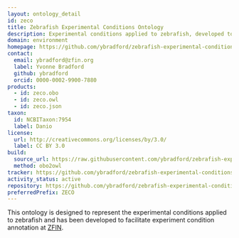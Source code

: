 ```yaml
---
layout: ontology_detail
id: zeco
title: Zebrafish Experimental Conditions Ontology
description: Experimental conditions applied to zebrafish, developed to facilitate experiment condition annotation at ZFIN
domain: environment
homepage: https://github.com/ybradford/zebrafish-experimental-conditions-ontology
contact:
  email: ybradford@zfin.org
  label: Yvonne Bradford
  github: ybradford
  orcid: 0000-0002-9900-7880
products:
  - id: zeco.obo
  - id: zeco.owl
  - id: zeco.json
taxon:
  id: NCBITaxon:7954
  label: Danio
license:
  url: http://creativecommons.org/licenses/by/3.0/
  label: CC BY 3.0
build:
  source_url: https://raw.githubusercontent.com/ybradford/zebrafish-experimental-conditions-ontology/master/zeco.obo
  method: obo2owl
tracker: https://github.com/ybradford/zebrafish-experimental-conditions-ontology/issues
activity_status: active
repository: https://github.com/ybradford/zebrafish-experimental-conditions-ontology
preferredPrefix: ZECO
---
```


This ontology is designed to represent the experimental conditions
applied to zebrafish and has been developed to facilitate experiment
condition annotation at [ZFIN](http://zfin.org).
